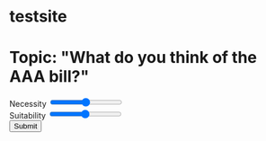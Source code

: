 # testsite

<!DOCTYPE html>
<html lang="en">
<head>
<meta charset="UTF-8">
<meta name="viewport" content="width=device-width, initial-scale=1.0">
<title>Scoreboard</title>
<script src="https://cdn.tailwindcss.com"></script>
<style>
  /* Additional styles if needed */
</style>
</head>
<body class="bg-white text-gray-800">

<div class="min-h-screen flex items-center justify-center">
  <div class="bg-gray-100 p-8 rounded-lg shadow-lg max-w-md w-full">
    <h1 class="text-xl font-bold mb-4">Topic: "What do you think of the AAA bill?"</h1>
    <div class="mb-4">
      <label for="necessity" class="block text-sm font-medium text-gray-700">Necessity</label>
      <input type="range" id="necessity" name="necessity" min="0" max="10" class="w-full h-2 bg-gray-200 rounded-lg appearance-none cursor-pointer">
      <span id="necessityValue" class="text-sm font-medium text-gray-700"></span>
    </div>
    <div class="mb-4">
      <label for="suitability" class="block text-sm font-medium text-gray-700">Suitability</label>
      <input type="range" id="suitability" name="suitability" min="0" max="10" class="w-full h-2 bg-gray-200 rounded-lg appearance-none cursor-pointer">
      <span id="suitabilityValue" class="text-sm font-medium text-gray-700"></span>
    </div>
    <div class="flex justify-end">
      <button id="submit" class="px-4 py-2 bg-green-500 text-white font-bold rounded hover:bg-green-600 focus:outline-none focus:ring-2 focus:ring-green-300">Submit</button>
    </div>
  </div>
</div>

<script>
  // JavaScript logic for handling the form submission and displaying the slider values
  const necessitySlider = document.getElementById('necessity');
  const suitabilitySlider = document.getElementById('suitability');
  const necessityValueDisplay = document.getElementById('necessityValue');
  const suitabilityValueDisplay = document.getElementById('suitabilityValue');

  necessitySlider.addEventListener('input', function() {
    necessityValueDisplay.textContent = `Value: ${necessitySlider.value}`;
  });

  suitabilitySlider.addEventListener('input', function() {
    suitabilityValueDisplay.textContent = `Value: ${suitabilitySlider.value}`;
  });

  document.getElementById('submit').addEventListener('click', function() {
    const necessityValue = necessitySlider.value;
    const suitabilityValue = suitabilitySlider.value;
    
    // Placeholder for user authentication check
    const userIsLoggedIn = true; // This should be replaced with actual authentication logic
    
    if (userIsLoggedIn) {
      // Logic to store the result in the database and redirect to the 'Results Page'
      console.log('Necessity:', necessityValue, 'Suitability:', suitabilityValue);
      // Redirect to Results Page (placeholder)
      window.location.href = 'ResultsPage.html';
    } else {
      // Redirect to Login Page
      window.location.href = 'LoginPage.html';
    }
  });

  // Initialize the value display
  necessityValueDisplay.textContent = `Value: ${necessitySlider.value}`;
  suitabilityValueDisplay.textContent = `Value: ${suitabilitySlider.value}`;
</script>

</body>
</html>

